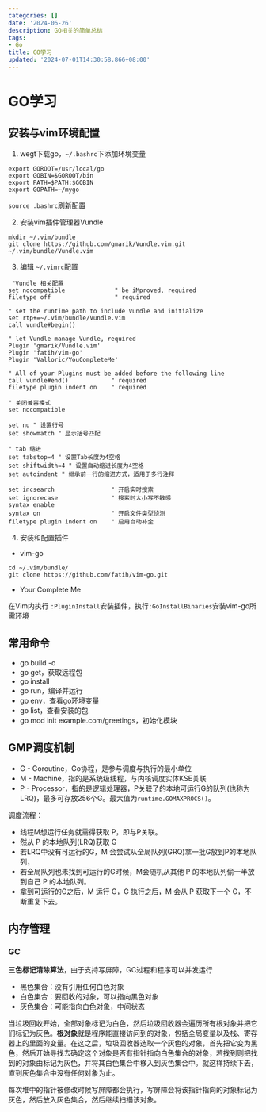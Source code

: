 ```yaml
---
categories: []
date: '2024-06-26'
description: GO相关的简单总结
tags:
- Go
title: GO学习
updated: '2024-07-01T14:30:58.866+08:00'
---
```

# GO学习

## 安装与vim环境配置

1. wegt下载go，`~/.bashrc`下添加环境变量

```shell
export GOROOT=/usr/local/go
export GOBIN=$GOROOT/bin
export PATH=$PATH:$GOBIN
export GOPATH=~/mygo
```

`source .bashrc`刷新配置

2. 安装vim插件管理器Vundle

```shell
mkdir ~/.vim/bundle
git clone https://github.com/gmarik/Vundle.vim.git ~/.vim/bundle/Vundle.vim
```

3. 编辑 `~/.vimrc`配置

```vim
 "Vundle 相关配置
set nocompatible              " be iMproved, required
filetype off                  " required

" set the runtime path to include Vundle and initialize
set rtp+=~/.vim/bundle/Vundle.vim
call vundle#begin()

" let Vundle manage Vundle, required
Plugin 'gmarik/Vundle.vim'
Plugin 'fatih/vim-go'
Plugin 'Valloric/YouCompleteMe'

" All of your Plugins must be added before the following line
call vundle#end()            " required
filetype plugin indent on    " required

" 关闭兼容模式
set nocompatible

set nu " 设置行号
set showmatch " 显示括号匹配

" tab 缩进
set tabstop=4 " 设置Tab长度为4空格
set shiftwidth=4 " 设置自动缩进长度为4空格
set autoindent " 继承前一行的缩进方式，适用于多行注释

set incsearch                " 开启实时搜索
set ignorecase               " 搜索时大小写不敏感
syntax enable
syntax on                    " 开启文件类型侦测
filetype plugin indent on    " 启用自动补全
```

4. 安装和配置插件

- vim-go

```shell
cd ~/.vim/bundle/
git clone https://github.com/fatih/vim-go.git
```

- Your Complete Me

在Vim内执行 `:PluginInstall`安装插件，执行`:GoInstallBinaries`安装vim-go所需环境

## 常用命令

- go build -o
- go get，获取远程包
- go install
- go run，编译并运行
- go env，查看go环境变量
- go list，查看安装的包
- go mod init example.com/greetings，初始化模块

## GMP调度机制

* G - Goroutine，Go协程，是参与调度与执行的最小单位
* M - Machine，指的是系统级线程，与内核调度实体KSE关联
* P - Processor，指的是逻辑处理器，P关联了的本地可运行G的队列(也称为LRQ)，最多可存放256个G。最大值为`runtime.GOMAXPROCS()`。

调度流程：

* 线程M想运行任务就需得获取 P，即与P关联。
* 然从 P 的本地队列(LRQ)获取 G
* 若LRQ中没有可运行的G，M 会尝试从全局队列(GRQ)拿一批G放到P的本地队列，
* 若全局队列也未找到可运行的G时候，M会随机从其他 P 的本地队列偷一半放到自己 P 的本地队列。
* 拿到可运行的G之后，M 运行 G，G 执行之后，M 会从 P 获取下一个 G，不断重复下去。

## 内存管理

### GC

**三色标记清除算法**，由于支持写屏障，GC过程和程序可以并发运行

- 黑色集合：没有引用任何白色对象
- 白色集合：要回收的对象，可以指向黑色对象
- 灰色集合：可能指向白色对象，中间状态

当垃圾回收开始，全部对象标记为白色，然后垃圾回收器会遍历所有根对象并把它们标记为灰色。**根对象**就是程序能直接访问到的对象，包括全局变量以及栈、寄存器上的里面的变量。在这之后，垃圾回收器选取一个灰色的对象，首先把它变为黑色，然后开始寻找去确定这个对象是否有指针指向白色集合的对象，若找到则把找到的对象由标记为灰色，并将其白色集合中移入到灰色集合中。就这样持续下去，直到灰色集合中没有任何对象为止。

每次堆中的指针被修改时候写屏障都会执行，写屏障会将该指针指向的对象标记为灰色，然后放入灰色集合，然后继续扫描该对象。
